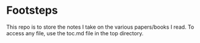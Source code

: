 # Footsteps
This repo is to store the notes I take on the various papers/books I read. To access any file, use the toc.md file in the top directory.
